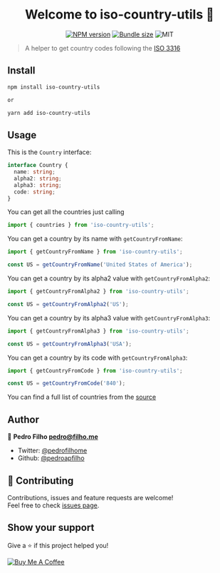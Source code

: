 <h1 align="center">Welcome to iso-country-utils 👋</h1>

<p align="center">
  <a href="https://www.npmjs.com/package/iso-country-utils"><img alt="NPM version" src="https://img.shields.io/npm/v/iso-country-utils"></a>
  <a href="https://bundlephobia.com/result?p=iso-country-utils"><img alt="Bundle size" src="https://img.shields.io/bundlephobia/minzip/iso-country-utils"></a>
  <img alt="MIT" src="https://img.shields.io/github/license/pedroapfilho/iso-country-utils">
</p>

> A helper to get country codes following the <a href="https://www.iso.org/glossary-for-iso-3166.html">ISO 3316</a>

## Install

```sh
npm install iso-country-utils

or

yarn add iso-country-utils
```

## Usage

This is the `Country` interface:

```ts
interface Country {
  name: string;
  alpha2: string;
  alpha3: string;
  code: string;
}
```

You can get all the countries just calling

```js
import { countries } from 'iso-country-utils';
```

You can get a country by its name with `getCountryFromName`:

```js
import { getCountryFromName } from 'iso-country-utils';

const US = getCountryFromName('United States of America');
```

You can get a country by its alpha2 value with `getCountryFromAlpha2`:

```js
import { getCountryFromAlpha2 } from 'iso-country-utils';

const US = getCountryFromAlpha2('US');
```

You can get a country by its alpha3 value with `getCountryFromAlpha3`:

```js
import { getCountryFromAlpha3 } from 'iso-country-utils';

const US = getCountryFromAlpha3('USA');
```

You can get a country by its code with `getCountryFromAlpha3`:

```js
import { getCountryFromCode } from 'iso-country-utils';

const US = getCountryFromCode('840');
```

You can find a full list of countries from the <a href="https://en.wikipedia.org/wiki/ISO_3166-1">source</a>

## Author

👤 **Pedro Filho <pedro@filho.me>**

- Twitter: [@pedrofilhome](https://twitter.com/pedrofilhome)
- Github: [@pedroapfilho](https://github.com/pedroapfilho)

## 🤝 Contributing

Contributions, issues and feature requests are welcome!<br />Feel free to check [issues page](https://github.com/pedroapfilho/iso-country-utils/issues).

## Show your support

Give a ⭐️ if this project helped you!

<a href="https://www.buymeacoffee.com/khcUAVF" target="_blank"><img src="https://bmc-cdn.nyc3.digitaloceanspaces.com/BMC-button-images/custom_images/orange_img.png" alt="Buy Me A Coffee" style="height: auto !important;width: auto !important;" ></a>

```

```
